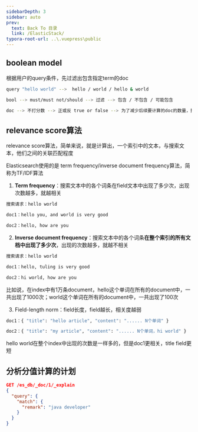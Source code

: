 ```yaml
---
sidebarDepth: 3
sidebar: auto
prev:
  text: Back To 目录
  link: /ElasticStack/
typora-root-url: ..\.vuepress\public
---
```




## boolean model

根据用户的query条件，先过滤出包含指定term的doc

```sh
query "hello world" -->  hello / world / hello & world

bool --> must/must not/should --> 过滤 --> 包含 / 不包含 / 可能包含

doc --> 不打分数 --> 正或反 true or false --> 为了减少后续要计算的doc的数量，提升性能
```



## relevance score算法

relevance score算法，简单来说，就是计算出，一个索引中的文本，与搜索文本，他们之间的关联匹配程度

Elasticsearch使用的是 term frequency/inverse document frequency算法，简称为TF/IDF算法

1. **Term frequency**：搜索文本中的各个词条在field文本中出现了多少次，出现次数越多，就越相关

```sh
搜索请求：hello world

doc1：hello you, and world is very good

doc2：hello, how are you
```

2. **Inverse document frequency**：搜索文本中的各个词条**在整个索引的所有文档中出现了多少次**，出现的次数越多，就越不相关

```sh
搜索请求：hello world

doc1：hello, tuling is very good

doc2：hi world, how are you
```

比如说，在index中有1万条document，hello这个单词在所有的document中，一共出现了1000次；world这个单词在所有的document中，一共出现了100次

3. Field-length norm：field长度，field越长，相关度越弱

```sh
doc1：{ "title": "hello article", "content": "...... N个单词" }

doc2：{ "title": "my article", "content": "...... N个单词，hi world" }
```

hello world在整个index中出现的次数是一样多的，但是doc1更相关，title field更短



## 分析分值计算的计划

```json
GET /es_db/_doc/1/_explain
{
  "query": {
    "match": {
      "remark": "java developer"
    }
  }
}
```

